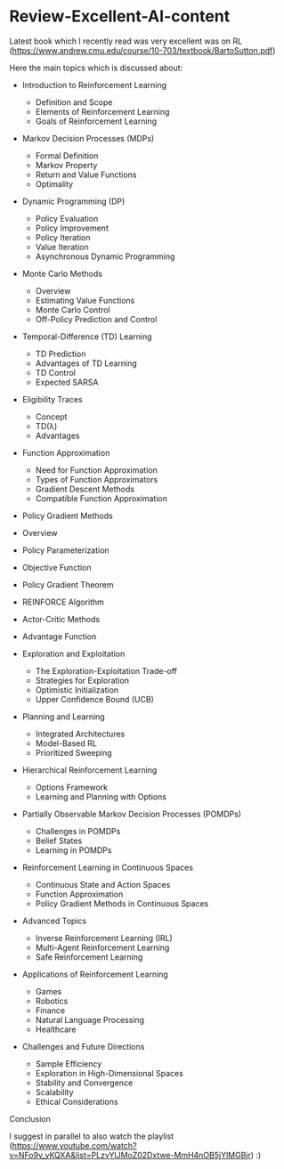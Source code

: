 # Review-Excellent-AI-content

Latest book which I recently read was very excellent was on RL (https://www.andrew.cmu.edu/course/10-703/textbook/BartoSutton.pdf)

Here the main topics which is discussed about:
- Introduction to Reinforcement Learning
  - Definition and Scope
  - Elements of Reinforcement Learning
  - Goals of Reinforcement Learning

- Markov Decision Processes (MDPs)
  - Formal Definition
  - Markov Property
  - Return and Value Functions
  - Optimality

- Dynamic Programming (DP)
  - Policy Evaluation
  - Policy Improvement
  - Policy Iteration
  - Value Iteration
  - Asynchronous Dynamic Programming

- Monte Carlo Methods
  - Overview
  - Estimating Value Functions
  - Monte Carlo Control
  - Off-Policy Prediction and Control

- Temporal-Difference (TD) Learning
  - TD Prediction
  - Advantages of TD Learning
  - TD Control
  - Expected SARSA


- Eligibility Traces
  - Concept
  - TD(λ)
  - Advantages

- Function Approximation
   - Need for Function Approximation
   - Types of Function Approximators
   - Gradient Descent Methods
   - Compatible Function Approximation

 - Policy Gradient Methods
  - Overview
  - Policy Parameterization
  - Objective Function
  - Policy Gradient Theorem
  - REINFORCE Algorithm
  - Actor-Critic Methods
  - Advantage Function


- Exploration and Exploitation
   - The Exploration-Exploitation Trade-off
   - Strategies for Exploration
   - Optimistic Initialization
   - Upper Confidence Bound (UCB)

- Planning and Learning
  - Integrated Architectures
  - Model-Based RL
  - Prioritized Sweeping

- Hierarchical Reinforcement Learning
  - Options Framework
  - Learning and Planning with Options

- Partially Observable Markov Decision Processes (POMDPs)
  - Challenges in POMDPs
  - Belief States
  - Learning in POMDPs

- Reinforcement Learning in Continuous Spaces
  - Continuous State and Action Spaces
  - Function Approximation
  - Policy Gradient Methods in Continuous Spaces

- Advanced Topics
  - Inverse Reinforcement Learning (IRL)
  - Multi-Agent Reinforcement Learning
  - Safe Reinforcement Learning

- Applications of Reinforcement Learning
  - Games
  - Robotics
  - Finance
  - Natural Language Processing
  - Healthcare

- Challenges and Future Directions
  - Sample Efficiency
  - Exploration in High-Dimensional Spaces
  - Stability and Convergence
  - Scalability
  - Ethical Considerations

Conclusion

I suggest in parallel to also watch the playlist (https://www.youtube.com/watch?v=NFo9v_yKQXA&list=PLzvYlJMoZ02Dxtwe-MmH4nOB5jYlMGBjr) :)

